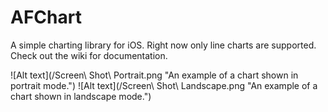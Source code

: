 AFChart
=======

A simple charting library for iOS. Right now only line charts are supported. Check out the wiki for documentation.

![Alt text](/Screen\ Shot\ Portrait.png "An example of a chart shown in portrait mode.")
![Alt text](/Screen\ Shot\ Landscape.png "An example of a chart shown in landscape mode.")
